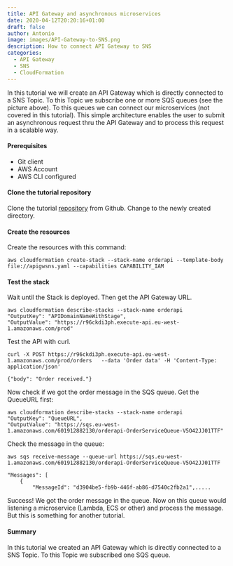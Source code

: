 ```yaml
---
title: API Gateway and asynchronous microservices
date: 2020-04-12T20:20:16+01:00
draft: false
author: Antonio
image: images/API-Gateway-to-SNS.png
description: How to connect API Gateway to SNS
categories: 
  - API Gateway
  - SNS
  - CloudFormation
---
```


In this tutorial we will create an API Gateway which is directly connected to a SNS Topic. To this Topic we subscribe one or more SQS queues (see the picture above). To this queues we can connect our microservices (not covered in this tutorial). This simple architecture enables the user to submit an asynchronous request thru the API Gateway and to process this request in a scalable way.

#### Prerequisites
* Git client
* AWS Account
* AWS CLI configured

#### Clone the tutorial repository
Clone the tutorial [repository](https://github.com/rmortale/cfn-apigw-tut) from Github. Change to the newly created directory.

#### Create the resources
Create the resources with this command:

    aws cloudformation create-stack --stack-name orderapi --template-body file://apigwsns.yaml --capabilities CAPABILITY_IAM

#### Test the stack
Wait until the Stack is deployed. Then get the API Gateway URL.

    aws cloudformation describe-stacks --stack-name orderapi
    "OutputKey": "APIDomainNameWithStage",
    "OutputValue": "https://r96ckdi3ph.execute-api.eu-west-1.amazonaws.com/prod"

Test the API with curl.

    curl -X POST https://r96ckdi3ph.execute-api.eu-west-1.amazonaws.com/prod/orders   --data 'Order data' -H 'Content-Type: application/json'

    {"body": "Order received."}

Now check if we got the order message in the SQS queue. Get the QueueURL first:

    aws cloudformation describe-stacks --stack-name orderapi
    "OutputKey": "QueueURL",
    "OutputValue": "https://sqs.eu-west-1.amazonaws.com/601912882130/orderapi-OrderServiceQueue-V5O42JJ01TTF"

Check the message in the queue:

    aws sqs receive-message --queue-url https://sqs.eu-west-1.amazonaws.com/601912882130/orderapi-OrderServiceQueue-V5O42JJ01TTF

    "Messages": [
        {
            "MessageId": "d3904be5-fb9b-446f-ab86-d7540c2fb2a1",.....

Success! We got the order message in the queue. Now on this queue would listening a microservice (Lambda, ECS or other) and process the message. But this is something for another tutorial.

#### Summary
In this tutorial we created an API Gateway which is directly connected to a SNS Topic. To this Topic we subscribed one SQS queue.

